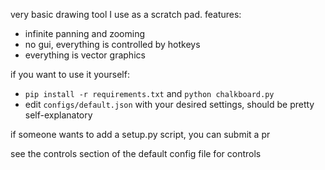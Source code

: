 very basic drawing tool I use as a scratch pad.
features:
- infinite panning and zooming
- no gui, everything is controlled by hotkeys
- everything is vector graphics

if you want to use it yourself:
- `pip install -r requirements.txt` and `python chalkboard.py`
- edit `configs/default.json` with your desired settings, should be pretty self-explanatory

if someone wants to add a setup.py script, you can submit a pr

see the controls section of the default config file for controls